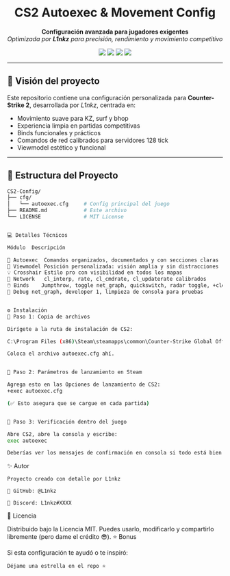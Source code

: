 <!-- Encabezado visual y pro -->

<h1 align="center">CS2 Autoexec & Movement Config</h1>
<p align="center">
  <b>Configuración avanzada para jugadores exigentes</b><br>
  <i>Optimizada por <b>L1nkz</b> para precisión, rendimiento y movimiento competitivo</i>
</p>

<p align="center">
  <img src="https://img.shields.io/badge/Engine-Source2-black?style=for-the-badge&logo=counter-strike" />
  <img src="https://img.shields.io/badge/Game-CS2-blue?style=for-the-badge&logo=steam" />
  <img src="https://img.shields.io/badge/Author-L1nkz-orange?style=for-the-badge&logo=github" />
  <img src="https://img.shields.io/badge/Status-Active-brightgreen?style=for-the-badge" />
</p>

---

## 🧠 Visión del proyecto

Este repositorio contiene una configuración personalizada para **Counter-Strike 2**, desarrollada por *L1nkz*, centrada en:

- Movimiento suave para KZ, surf y bhop
- Experiencia limpia en partidas competitivas
- Binds funcionales y prácticos
- Comandos de red calibrados para servidores 128 tick
- Viewmodel estético y funcional

---

## 📂 Estructura del Proyecto

```bash
CS2-Config/
├── cfg/
│   └── autoexec.cfg     # Config principal del juego
├── README.md            # Este archivo
└── LICENSE              # MIT License


💻 Detalles Técnicos

Módulo	Descripción

🧩 Autoexec	Comandos organizados, documentados y con secciones claras
🔫 Viewmodel	Posición personalizada: visión amplia y sin distracciones
💡 Crosshair	Estilo pro con visibilidad en todos los mapas
📶 Network	cl_interp, rate, cl_cmdrate, cl_updaterate calibrados
🖱️ Binds	Jumpthrow, toggle net_graph, quickswitch, radar toggle, +clear decals
🧪 Debug	net_graph, developer 1, limpieza de consola para pruebas


⚙️ Instalación
🔧 Paso 1: Copia de archivos

Dirígete a la ruta de instalación de CS2:

C:\Program Files (x86)\Steam\steamapps\common\Counter-Strike Global Offensive\game\csgo\cfg

Coloca el archivo autoexec.cfg ahí.


🧨 Paso 2: Parámetros de lanzamiento en Steam

Agrega esto en las Opciones de lanzamiento de CS2:
+exec autoexec.cfg

(✅ Esto asegura que se cargue en cada partida)


🔎 Paso 3: Verificación dentro del juego

Abre CS2, abre la consola y escribe:
exec autoexec

Deberías ver los mensajes de confirmación en consola si todo está bien cargado.
 ```


✨ Autor

    Proyecto creado con detalle por L1nkz

    🎯 GitHub: @L1nkz

    🖤 Discord: L1nkz#XXXX


📄 Licencia

Distribuido bajo la Licencia MIT. Puedes usarlo, modificarlo y compartirlo libremente (pero dame el crédito 😎).
                      ⭐ Bonus

Si esta configuración te ayudó o te inspiró:

    Déjame una estrella en el repo ⭐





